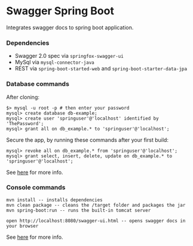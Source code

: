 # Swagger Spring Boot
Integrates swagger docs to spring boot application.

### Dependencies
- Swagger 2.0 spec via `springfox-swagger-ui`
- MySql via `mysql-connector-java`
- REST via `spring-boot-started-web` and `spring-boot-starter-data-jpa`

### Database commands
After cloning:
```
$> mysql -u root -p # then enter your password
mysql> create database db-example;
mysql> create user 'springuser'@'localhost' identified by 'ThePassword';
mysql> grant all on db_example.* to 'springuser'@'localhost';
```

Secure the app, by running these commands after your first build:
```
mysql> revoke all on db_example.* from 'springuser'@'localhost';
mysql> grant select, insert, delete, update on db_example.* to 'springuser'@'localhost';
```
See [here](https://spring.io/guides/gs/accessing-data-mysql/) for more info.

### Console commands
```
mvn install -- installs dependencies
mvn clean package -- cleans the /target folder and packages the jar
mvn spring-boot:run -- runs the built-in tomcat server

open http://localhost:8080/swagger-ui.html -- opens swagger docs in your browser
```
See [here](http://springfox.github.io/springfox/docs/current/) for more info.